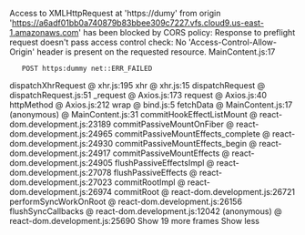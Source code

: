 Access to XMLHttpRequest at 'https://dumy' from origin 'https://a6adf01bb0a740879b83bbee309c7227.vfs.cloud9.us-east-1.amazonaws.com' has been blocked by CORS policy: Response to preflight request doesn't pass access control check: No 'Access-Control-Allow-Origin' header is present on the requested resource.
MainContent.js:17 
        
        
       POST https:dummy net::ERR_FAILED
dispatchXhrRequest @ xhr.js:195
xhr @ xhr.js:15
dispatchRequest @ dispatchRequest.js:51
_request @ Axios.js:173
request @ Axios.js:40
httpMethod @ Axios.js:212
wrap @ bind.js:5
fetchData @ MainContent.js:17
(anonymous) @ MainContent.js:31
commitHookEffectListMount @ react-dom.development.js:23189
commitPassiveMountOnFiber @ react-dom.development.js:24965
commitPassiveMountEffects_complete @ react-dom.development.js:24930
commitPassiveMountEffects_begin @ react-dom.development.js:24917
commitPassiveMountEffects @ react-dom.development.js:24905
flushPassiveEffectsImpl @ react-dom.development.js:27078
flushPassiveEffects @ react-dom.development.js:27023
commitRootImpl @ react-dom.development.js:26974
commitRoot @ react-dom.development.js:26721
performSyncWorkOnRoot @ react-dom.development.js:26156
flushSyncCallbacks @ react-dom.development.js:12042
(anonymous) @ react-dom.development.js:25690
Show 19 more frames
Show less
